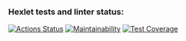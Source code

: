### Hexlet tests and linter status:
[![Actions Status](https://github.com/AnnaBerk/frontend-project-lvl2/workflows/hexlet-check/badge.svg)](https://github.com/AnnaBerk/frontend-project-lvl2/actions)
[![Maintainability](https://api.codeclimate.com/v1/badges/a99a88d28ad37a79dbf6/maintainability)](https://codeclimate.com/github.com/AnnaBerk/frontend-project-lvl2/maintainability)
[![Test Coverage](https://api.codeclimate.com/v1/badges/a99a88d28ad37a79dbf6/test_coverage)](https://codeclimate.com/github.com/AnnaBerk/frontend-project-lvl2/test_coverage)
